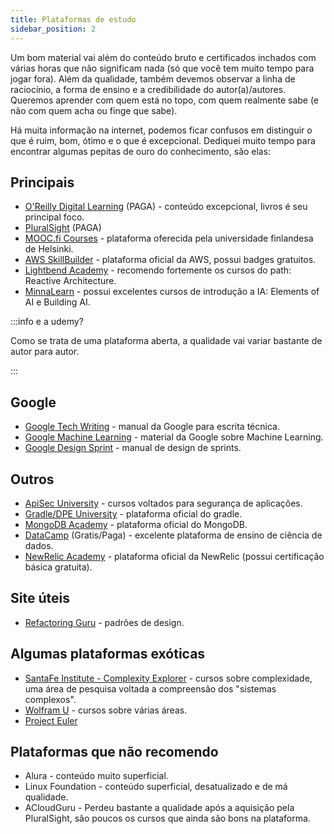 ```yaml
---
title: Plataformas de estudo
sidebar_position: 2
---
```


Um bom material vai além do conteúdo bruto e certificados inchados com várias horas que não significam nada (só que você
tem muito tempo para jogar fora). Além da qualidade, também devemos observar a linha de raciocínio, a forma de ensino e a 
credibilidade do autor(a)/autores. Queremos aprender com quem está no topo, com quem realmente sabe (e não com quem acha ou
finge que sabe).

Há muita informação na internet, podemos ficar confusos em distinguir o que é ruim, bom, ótimo e o que é excepcional. 
Dediquei muito tempo para encontrar algumas pepitas de ouro do conhecimento, são elas:

## Principais

- [O'Reilly Digital Learning](https://learning.oreilly.com/) (PAGA) - conteúdo excepcional, livros é seu principal foco.
- [PluralSight](https://www.pluralsight.com/) (PAGA)
- [MOOC.fi Courses](https://mooc.fi/en) - plataforma oferecida pela universidade finlandesa de Helsinki.
- [AWS SkillBuilder](https://skillbuilder.aws/) - plataforma oficial da AWS, possui badges gratuitos.
- [Lightbend Academy](https://akkademy.akka.io/learn) - recomendo fortemente os cursos do path: Reactive Architecture.
- [MinnaLearn](https://courses.minnalearn.com/?show=individuals) - possui excelentes cursos de introdução a IA: Elements of AI e Building AI.

:::info e a udemy?

Como se trata de uma plataforma aberta, a qualidade vai variar bastante de autor para autor.

:::

## Google

- [Google Tech Writing](https://developers.google.com/tech-writing) - manual da Google para escrita técnica.
- [Google Machine Learning](https://developers.google.com/machine-learning) - material da Google sobre Machine Learning.
- [Google Design Sprint](https://designsprintkit.withgoogle.com/) - manual de design de sprints.

## Outros

- [ApiSec University](https://www.apisecuniversity.com/#courses) - cursos voltados para segurança de aplicações.
- [Gradle/DPE University](https://dpeuniversity.gradle.com/app) - plataforma oficial do gradle.
- [MongoDB Academy](https://learn.mongodb.com/) - plataforma oficial do MongoDB.
- [DataCamp](https://www.datacamp.com/) (Gratis/Paga) - excelente plataforma de ensino de ciência de dados.
- [NewRelic Academy](https://learn.newrelic.com/) - plataforma oficial da NewRelic (possui certificação básica gratuita).

## Site úteis

- [Refactoring Guru](https://refactoring.guru/) - padrões de design.

## Algumas plataformas exóticas

- [SantaFe Institute - Complexity Explorer](https://www.complexityexplorer.org/) - cursos sobre complexidade, uma área de pesquisa voltada 
a compreensão dos "sistemas complexos".
- [Wolfram U](https://www.wolfram.com/wolfram-u/) - cursos sobre várias áreas.
- [Project Euler](https://projecteuler.net/about)

## Plataformas que não recomendo

- Alura - conteúdo muito superficial.
- Linux Foundation - conteúdo superficial, desatualizado e de má qualidade.
- ACloudGuru - Perdeu bastante a qualidade após a aquisição pela PluralSight, são poucos os cursos
  que ainda são bons na plataforma.
